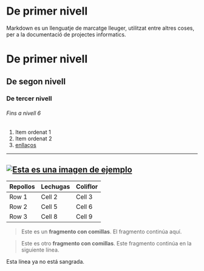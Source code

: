 # De primer nivell
Markdown es un llenguatje de marcatge lleuger, utilitzat entre altres coses, per a la documentació de projectes informatics.

# De primer nivell
## De segon nivell
### De tercer nivell
###### Fins a nivell 6

1. Item ordenat 1
2. Item ordenat 2
3. [enllaços](https://github.com/mapp-edu/elmeuPrimerRepo/)

***


[![Esta es una imagen de ejemplo](https://img.freepik.com/fotos-premium/deslumbrante-cielo-estrellado-fondo-pantalla-universo-cielo-estrellado-fondoia-generativa_710973-6697.jpg)](https://img.freepik.com)
---

| Repollos | Lechugas | Coliflor |
|----------|----------|----------|
| Row 1    | Cell 2   | Cell 3   |
| Row 2    | Cell 5   | Cell 6   |
| Row 3    | Cell 8   | Cell 9   |

>Este es un **fragmento con comillas**.
>El fragmento continúa aquí.

>Este es otro **fragmento con comillas**.
Este fragmento continúa en la siguiente línea.

Esta línea ya no está sangrada.